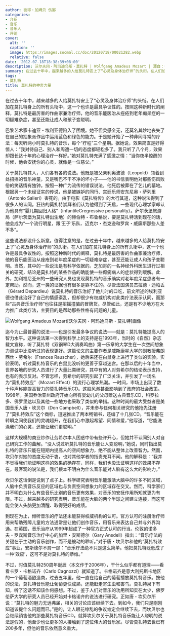 ```yaml
---
author: 彼得・加姆贝 伤郢
categories:
- 介绍
- 音乐
- 音乐人
- 评论
cover:
  alt: ''
  caption: ''
  image: https://images.soomal.cc/doc/20120718/00021282.webp
  relative: false
date: '2012-07-18T18:38:39+08:00'
description: 沃尔夫冈・阿玛迪乌斯・莫扎特 | Wolfgang Amadeus Mozart | 源自：中华读书报 | 版权：转载 |  平均/总评分：10.00/10
summary: 在过去十年中，越来越多的人给莫扎特安上了“心灵及身体治疗师”的头衔。在人们加在莫扎特身上的所有头衔中，这一个也许是最具争议性的。按照这种新时代的阐释，莫扎特是最厉害的作曲家兼治疗师，他的音乐能医治从痤疮到老年痴呆症的一切疑难杂症，甚至还能让成人和孩子变聪明。
tags:
- 莫扎特
title: 莫扎特的神奇力量
---
```


在过去十年中，越来越多的人给莫扎特安上了“心灵及身体治疗师”的头衔。在人们加在莫扎特身上的所有头衔中，这一个也许是最具争议性的。按照这种新时代的阐释，莫扎特是最厉害的作曲家兼治疗师，他的音乐能医治从痤疮到老年痴呆症的一切疑难杂症，甚至还能让成人和孩子变聪明。

巴黎艺术家卡迪亚・埃利亚德陷入了困境。她不但灵感全无，还莫名其妙地丧失了在自己的抽象派作品中运用蓝色和绿色的能力。于是她开始了一种非同寻常的疗法：每天听两小时莫扎特的音乐，每个“疗程”三个星期。据她说，效果简直是好得惊人：“我对待自己、别人和周遭一切的态度都轻松多了。我只听了八个月，效果却跟长达十年的心理治疗一样好。”她对莫扎特充满了感激之情：“当你夜半惊醒的时候，他会安抚你的心灵，就像是一位慈父。”

关于莫扎特其人，人们各有各的说法。他既是被父亲利奥波德（Leopold）领着到处招摇的音乐神童，又是嘴巴不干不净的坏小子――他的书信表明他对那些伤风败俗的笑话情有独钟。按照一种广为流传的错误说法，他死后被葬在了乞儿的墓地。根据另一个未经证实的传说，他是被嫉妒的同行、宫廷乐师安东尼奥・萨列里（Antonio Salieri）害死的。由于电影《莫扎特传》的大行其道，这种说法得到了很多人的认同。狂热的莫扎特崇拜者们认为他得到了天启，一些现代心理学家却认为他具有“婴儿期回归人格”（infantileCregressive personality）。萨尔茨堡旅游局（萨尔茨堡为莫扎特出生地）的赫伯特・布鲁格说，要是莫扎特活到现在的话，他会成为“一个流行明星，跟‘王子’乐队、迈克尔・杰克逊和罗宾・威廉斯那些人差不多”。

这些说法都没什么新意。值得注意的是，在过去十年中，越来越多的人给莫扎特安上了“心灵及身体治疗师”的头衔。在人们加在莫扎特身上的所有头衔中，这一个也许是最具争议性的。按照这种新时代的阐释，莫扎特是最厉害的作曲家兼治疗师，他的音乐能医治从痤疮到老年痴呆症的一切疑难杂症，甚至还能让成人和孩子变聪明。当然，其中的一些说法是有科学依据的。芝加哥的一名神经外科医生进行过相关的研究，结论是莫扎特的某些作品的确能使一些癫痫病人的症状得到缓解。此外，加利福尼亚州的一些研究人员也发现莫扎特的音乐确实对老年痴呆症患者有一定帮助。然而，这一类的证据也有很多是靠不住的。尽管法国演员杰拉德・迪帕丢（Gérard Depardieu）说莫扎特的音乐治好了他儿时的口吃，前文所述的埃利亚德也借此治好了自己的情感紊乱，但却很少有权威机构对此类疗法表示认同，而那些“古典音乐治疗师”也往往是招摇撞骗的冒牌货。尽管如此，还是有不少地方在大力推广此类疗法，主要目的是帮助那些性格有问题的儿童。

![Wolfgang Amadeus Mozart[沃尔夫冈・阿玛迪乌斯・莫扎特]画像](https://images.soomal.cc/doc/20120718/00021282.webp)





迄今为止最普遍的说法――也是引发最多争议的说法――就是：莫扎特能提高人的智力水平。这种说法第一次得到科学上的支持是在1993年，当时的《自然》杂志载文宣称，听了莫扎特《双钢琴D大调奏鸣曲》第一乐章的大学生在一次空间想象力测试中比没听过的表现更好。这篇论文的主要作者是威斯康星大学的副教授弗朗西丝・劳希尔（Frances Rauscher），她后来还在白鼠身上进行了类似的实验。实验表明，听过莫扎特音乐的白鼠比没听的更善于穿越迷宫。在那以后的十年当中，世界各地的研究人员进行了大量此类研究，其中有的人对劳希尔的结论表示支持，也有的表示反对。不管怎样，劳希尔的研究引起了广泛关注，并引发了一场名为“莫扎特效应”（Mozart Effect）的流行心理学热潮。一时间，市场上出现了数十种声称能提高智力的莫扎特音乐CD。这股风潮甚至影响到了政府的社会政策。1998年，美国乔治亚州政府开始向所有婴幼儿的父母赠送古典音乐CD，科罗拉多、佛罗里达以及其他一些地方也采取了类似的举措。这种时尚的最大受益者是美国音乐人唐・坎贝尔（Don Campbell），并未参与任何相关研究的他抢先注册了“莫扎特效应”这个商标，迅速推出了两本畅销书，还编了十几张CD。“音乐能在转瞬之间使我们的灵魂超升，在我们心中激起希望、同情和爱，”他写道，“它能洗涤我们的心灵，还能让我们更聪明。”

这样大规模的商业炒作让劳希尔本人困惑中带有些许开心，但她并不认同别人对自己研究工作的曲解。“没人说过听莫扎特的音乐能让人变聪明，”她说，同时指出莫扎特的音乐只能在短期内提高人的空间想象力，绝不能从整体上改善智力。然而，坎贝尔对她的态度无动于衷，也对其他学者的指责充耳不闻。他的解释是：“我并不觉得我们能证明这样的效果的确存在，同样，我们也没法证明这样的效果不存在。最客观的说法是，我们根本不明白为什么音乐能对人脑有这么大的影响力。”

坎贝尔这话倒是说到了点子上。科学研究表明音乐能激活大脑中的许多不同区域，人脑中负责音乐反应的区域也与负责空间想象力的区域存在交叉。然而，科学家们并不明白为什么有些音乐比别的音乐更有效果，对音乐的安抚作用所知就更为有限。不过，越来越多的研究表明，音乐能在大脑的两个半球之间建立连接，而这可能会使人头脑更加清醒、取得更好的成绩。

到现在为止，倾听音乐的疗法还未能获得权威机构的认可。官方认可的注册治疗师用来帮助残障儿童的方法通常是让他们创作音乐，用音乐来表达自己并与外界沟通。在英国，音乐治疗从1999年起成了一种官方正式认可的行当。伦敦的诺多夫・罗宾斯音乐治疗中心的加里・安斯德尔（Gary Ansdell）指出：“音乐疗法的关键在于主动的音乐创作，而不是被动的聆听。”对于唐・坎贝尔和他的“莫扎特效应”事业，安斯德尔不屑一顾：“音乐疗法绝不只是这么简单。他把莫扎特贬低成了一种‘效应’，这可不是对莫扎特的恭维。”

不过，时值莫扎特250周年诞辰（本文作于2006年），干什么似乎都有道理――看看卡罗・卡格诺齐（Carlo Cagnozzi）就知道了。卡格诺齐是意大利托斯卡地区的一个葡萄酒酿造商，过去五年里，他一直在给自己的葡萄播放莫扎特音乐。按他的说法，莫扎特音乐能让葡萄更快成熟，还能赶走寄生虫和害鸟。莫扎特泉下有知，听了这话不知该作何感想。不过，鉴于人们对音乐的功用所知实在太少，佛罗伦萨大学的研究人员已经开始对卡格诺齐的说法进行研究。正如唐・坎贝尔所说：“莫扎特的魅力无远弗届，相关的讨论应该继续下去。到如今，我们只是刚刚知道该提什么问题而已。”是的，让人眼花缭乱的争议肯定会继续下去，而坎贝尔也会继续销售他的那些莫扎特音乐CD。就算坎贝尔关于莫扎特音乐能让人聪明的说法是假的，他至少也让更多的人接触到了这位伟大的音乐家。尽管莫扎特去世已有200多年，但他的音乐依然意义重大。